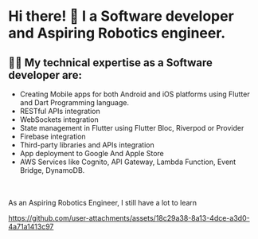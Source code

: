 # Hi there! 👋 I a Software developer and Aspiring Robotics engineer.

## 👨‍💻 My technical expertise as a Software developer are:

- Creating Mobile apps for both Android and iOS platforms using Flutter and Dart Programming language.
- RESTful APIs integration
- WebSockets integration
- State management in Flutter using Flutter Bloc, Riverpod or Provider
- Firebase integration
- Third-party libraries and APIs integration
- App deployment to Google And Apple Store
- AWS Services like Cognito, API Gateway, Lambda Function, Event Bridge, DynamoDB.


<br><br>As an Aspiring Robotics Engineer, I still have a lot to learn


https://github.com/user-attachments/assets/18c29a38-8a13-4dce-a3d0-4a71a1413c97
